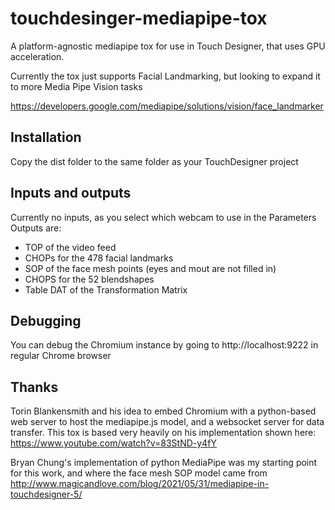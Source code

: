 # touchdesinger-mediapipe-tox
A platform-agnostic mediapipe tox for use in Touch Designer, that uses GPU acceleration.

Currently the tox just supports Facial Landmarking, but looking to expand it to more Media Pipe Vision tasks

https://developers.google.com/mediapipe/solutions/vision/face_landmarker

## Installation
Copy the dist folder to the same folder as your TouchDesigner project

## Inputs and outputs
Currently no inputs, as you select which webcam to use in the Parameters
Outputs are:
- TOP of the video feed
- CHOPs for the 478 facial landmarks
- SOP of the face mesh points (eyes and mout are not filled in)
- CHOPS for the 52 blendshapes
- Table DAT of the Transformation Matrix

## Debugging
You can debug the Chromium instance by going to http://localhost:9222 in regular Chrome browser

## Thanks
Torin Blankensmith and his idea to embed Chromium with a python-based web server to host the mediapipe.js model, and a websocket server for data transfer.
This tox is based very heavily on his implementation shown here: https://www.youtube.com/watch?v=83StND-y4fY

Bryan Chung's implementation of python MediaPipe was my starting point for this work, and where the face mesh SOP model came from http://www.magicandlove.com/blog/2021/05/31/mediapipe-in-touchdesigner-5/
